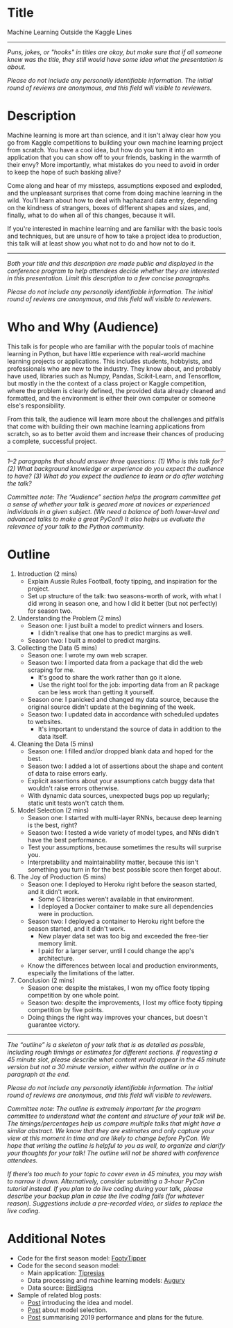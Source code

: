 # **Title**

Machine Learning Outside the Kaggle Lines

---

_Puns, jokes, or "hooks" in titles are okay, but make sure that if all someone knew was the title, they still would have some idea what the presentation is about._

_Please do not include any personally identifiable information. The initial round of reviews are anonymous, and this field will visible to reviewers._

# **Description**

Machine learning is more art than science, and it isn't alway clear how you go from Kaggle competitions to building your own machine learning project from scratch. You have a cool idea, but how do you turn it into an application that you can show off to your friends, basking in the warmth of their envy? More importantly, what mistakes do you need to avoid in order to keep the hope of such basking alive?

Come along and hear of my missteps, assumptions exposed and exploded, and the unpleasant surprises that come from doing machine learning in the wild. You'll learn about how to deal with haphazard data entry, depending on the kindness of strangers, boxes of different shapes and sizes, and, finally, what to do when all of this changes, because it will.

If you're interested in machine learning and are familiar with the basic tools and techniques, but are unsure of how to take a project idea to production, this talk will at least show you what not to do and how not to do it.

---

_Both your title and this description are made public and displayed in the conference program to help attendees decide whether they are interested in this presentation. Limit this description to a few concise paragraphs._

_Please do not include any personally identifiable information. The initial round of reviews are anonymous, and this field will visible to reviewers._

# **Who and Why (Audience)**

This talk is for people who are familiar with the popular tools of machine learning in Python, but have little experience with real-world machine learning projects or applications. This includes students, hobbyists, and professionals who are new to the industry. They know about, and probably have used, libraries such as Numpy, Pandas, Scikit-Learn, and Tensorflow, but mostly in the the context of a class project or Kaggle competition, where the problem is clearly defined, the provided data already cleaned and formatted, and the environment is either their own computer or someone else's responsibility.

From this talk, the audience will learn more about the challenges and pitfalls that come with building their own machine learning applications from scratch, so as to better avoid them and increase their chances of producing a complete, successful project.

---

_1–2 paragraphs that should answer three questions: (1) Who is this talk for? (2) What background knowledge or experience do you expect the audience to have? (3) What do you expect the audience to learn or do after watching the talk?_

_Committee note: The “Audience” section helps the program committee get a sense of whether your talk is geared more at novices or experienced individuals in a given subject. (We need a balance of both lower-level and advanced talks to make a great PyCon!) It also helps us evaluate the relevance of your talk to the Python community._

# **Outline**

1. Introduction (2 mins)
    * Explain Aussie Rules Football, footy tipping, and inspiration for the project.
    * Set up structure of the talk: two seasons-worth of work, with what I did wrong in season one, and how I did it better (but not perfectly) for season two.
2. Understanding the Problem (2 mins)
    * Season one: I just built a model to predict winners and losers.
        * I didn't realise that one has to predict margins as well.
    * Season two: I built a model to predict margins.
3. Collecting the Data (5 mins)
    * Season one: I wrote my own web scraper.
    * Season two: I imported data from a package that did the web scraping for me.
        * It's good to share the work rather than go it alone.
        * Use the right tool for the job: importing data from an R package can be less work than getting it yourself.
    * Season one: I panicked and changed my data source, because the original source didn't update at the beginning of the week.
    * Season two: I updated data in accordance with scheduled updates to websites.
        * It's important to understand the source of data in addition to the data itself.
4. Cleaning the Data (5 mins)
    * Season one: I filled and/or dropped blank data and hoped for the best.
    * Season two: I added a lot of assertions about the shape and content of data to raise errors early.
    * Explicit assertions about your assumptions catch buggy data that wouldn't raise errors otherwise.
    * With dynamic data sources, unexpected bugs pop up regularly; static unit tests won't catch them.
5. Model Selection (2 mins)
    * Season one: I started with multi-layer RNNs, because deep learning is the best, right?
    * Season two: I tested a wide variety of model types, and NNs didn't have the best performance.
    * Test your assumptions, because sometimes the results will surprise you.
    * Interpretability and maintainability matter, because this isn't something you turn in for the best possible score then forget about.
6. The Joy of Production (5 mins)
    * Season one: I deployed to Heroku right before the season started, and it didn't work.
        * Some C libraries weren't available in that environment.
        * I deployed a Docker container to make sure all dependencies were in production.
    * Season two: I deployed a container to Heroku right before the season started, and it didn't work.
        * New player data set was too big and exceeded the free-tier memory limit.
        * I paid for a larger server, until I could change the app's architecture.
    * Know the differences between local and production environments, especially the limitations of the latter.
7. Conclusion (2 mins)
    * Season one: despite the mistakes, I won my office footy tipping competition by one whole point.
    * Season two: despite the improvements, I lost my office footy tipping competition by five points.
    * Doing things the right way improves your chances, but doesn't guarantee victory.

---

_The “outline” is a skeleton of your talk that is as detailed as possible, including rough timings or estimates for different sections. If requesting a 45 minute slot, please describe what content would appear in the 45 minute version but not a 30 minute version, either within the outline or in a paragraph at the end._

_Please do not include any personally identifiable information. The initial round of reviews are anonymous, and this field will visible to reviewers._

_Committee note: The outline is extremely important for the program committee to understand what the content and structure of your talk will be. The timings/percentages help us compare multiple talks that might have a similar abstract. We know that they are estimates and only capture your view at this moment in time and are likely to change before PyCon. We hope that writing the outline is helpful to you as well, to organize and clarify your thoughts for your talk! The outline will not be shared with conference attendees._

_If there’s too much to your topic to cover even in 45 minutes, you may wish to narrow it down. Alternatively, consider submitting a 3-hour PyCon tutorial instead. If you plan to do live coding during your talk, please describe your backup plan in case the live coding fails (for whatever reason). Suggestions include a pre-recorded video, or slides to replace the live coding._

# **Additional Notes**

* Code for the first season model: [FootyTipper](https://github.com/cfranklin11/footy-tipper)
* Code for the second season model:
    * Main application: [Tipresias](https://github.com/tipresias/tipresias)
    * Data processing and machine learning models: [Augury](https://github.com/tipresias/augury)
    * Data source: [BirdSigns](https://github.com/tipresias/bird-signs)
* Sample of related blog posts:
    * [Post](https://medium.com/@craigjfranklin/toward-a-better-footy-tipping-model-mistakes-were-made-ee5a6738741f) introducing the idea and model.
    * [Post](https://medium.com/@craigjfranklin/footy-tipping-with-machine-learning-models-assemble-5f884a7e8538) about model selection.
    * [Post](https://dev.to/englishcraig/footy-tipping-with-machine-learning-2019-season-review-55mc) summarising 2019 performance and plans for the future.
